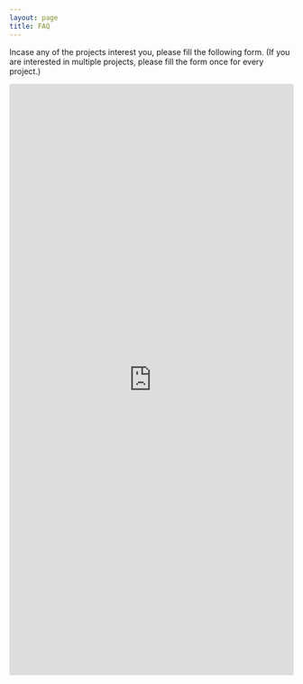 ```yaml
---
layout: page
title: FAQ
---
```


Incase any of the projects interest you, please fill the following form. (If you are interested in multiple projects, please fill the form once for every project.)

<iframe src="https://docs.google.com/forms/d/e/1FAIpQLScG9TfAb8HqwiD2QWCrCt8ow29TwXuZsUVh1Oxx_GnHeXw5ww/viewform?usp=sf_link" width="100%" height="1047" frameborder="0" marginheight="0" marginwidth="0">Loading…</iframe>

